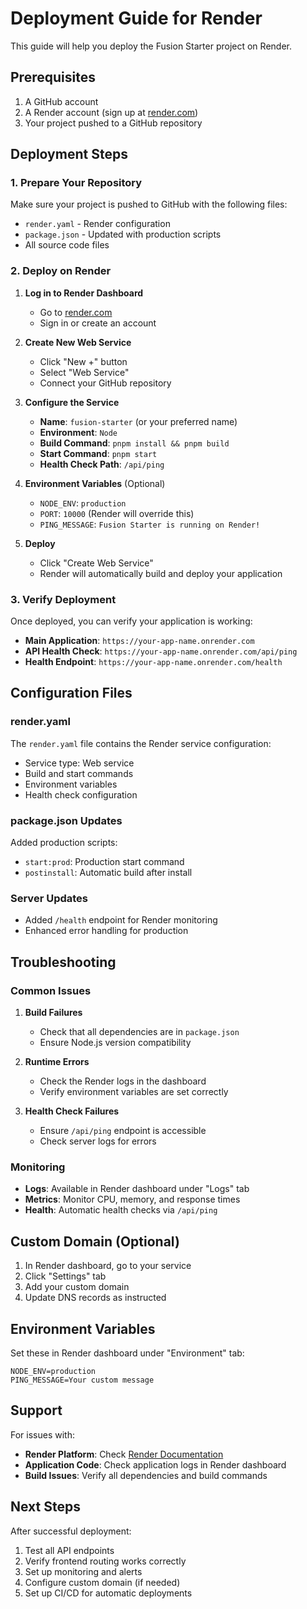 # Deployment Guide for Render

This guide will help you deploy the Fusion Starter project on Render.

## Prerequisites

1. A GitHub account
2. A Render account (sign up at [render.com](https://render.com))
3. Your project pushed to a GitHub repository

## Deployment Steps

### 1. Prepare Your Repository

Make sure your project is pushed to GitHub with the following files:
- `render.yaml` - Render configuration
- `package.json` - Updated with production scripts
- All source code files

### 2. Deploy on Render

1. **Log in to Render Dashboard**
   - Go to [render.com](https://render.com)
   - Sign in or create an account

2. **Create New Web Service**
   - Click "New +" button
   - Select "Web Service"
   - Connect your GitHub repository

3. **Configure the Service**
   - **Name**: `fusion-starter` (or your preferred name)
   - **Environment**: `Node`
   - **Build Command**: `pnpm install && pnpm build`
   - **Start Command**: `pnpm start`
   - **Health Check Path**: `/api/ping`

4. **Environment Variables** (Optional)
   - `NODE_ENV`: `production`
   - `PORT`: `10000` (Render will override this)
   - `PING_MESSAGE`: `Fusion Starter is running on Render!`

5. **Deploy**
   - Click "Create Web Service"
   - Render will automatically build and deploy your application

### 3. Verify Deployment

Once deployed, you can verify your application is working:

- **Main Application**: `https://your-app-name.onrender.com`
- **API Health Check**: `https://your-app-name.onrender.com/api/ping`
- **Health Endpoint**: `https://your-app-name.onrender.com/health`

## Configuration Files

### render.yaml
The `render.yaml` file contains the Render service configuration:
- Service type: Web service
- Build and start commands
- Environment variables
- Health check configuration

### package.json Updates
Added production scripts:
- `start:prod`: Production start command
- `postinstall`: Automatic build after install

### Server Updates
- Added `/health` endpoint for Render monitoring
- Enhanced error handling for production

## Troubleshooting

### Common Issues

1. **Build Failures**
   - Check that all dependencies are in `package.json`
   - Ensure Node.js version compatibility

2. **Runtime Errors**
   - Check the Render logs in the dashboard
   - Verify environment variables are set correctly

3. **Health Check Failures**
   - Ensure `/api/ping` endpoint is accessible
   - Check server logs for errors

### Monitoring

- **Logs**: Available in Render dashboard under "Logs" tab
- **Metrics**: Monitor CPU, memory, and response times
- **Health**: Automatic health checks via `/api/ping`

## Custom Domain (Optional)

1. In Render dashboard, go to your service
2. Click "Settings" tab
3. Add your custom domain
4. Update DNS records as instructed

## Environment Variables

Set these in Render dashboard under "Environment" tab:

```
NODE_ENV=production
PING_MESSAGE=Your custom message
```

## Support

For issues with:
- **Render Platform**: Check [Render Documentation](https://render.com/docs)
- **Application Code**: Check application logs in Render dashboard
- **Build Issues**: Verify all dependencies and build commands

## Next Steps

After successful deployment:
1. Test all API endpoints
2. Verify frontend routing works correctly
3. Set up monitoring and alerts
4. Configure custom domain (if needed)
5. Set up CI/CD for automatic deployments
